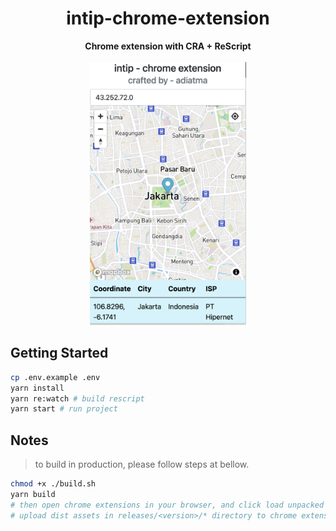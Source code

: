 <div align="center">
  <h1>intip-chrome-extension</h1>
  <strong>Chrome extension with CRA + ReScript</strong>
  <br />
  <br />
  <img src="docs/capture.png" alt="capture" width="250" />
</div>

## Getting Started

```bash
cp .env.example .env
yarn install
yarn re:watch # build rescript
yarn start # run project
```

## Notes

> to build in production, please follow steps at bellow.

```bash
chmod +x ./build.sh
yarn build
# then open chrome extensions in your browser, and click load unpacked
# upload dist assets in releases/<version>/* directory to chrome extensions
```
